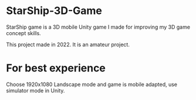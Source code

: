 # StarShip-3D-Game
StarShip game is a 3D mobile Unity game I made for improving my 3D game concept skills. 

This project made in 2022. It is an amateur project.
# For best experience
Choose 1920x1080 Landscape mode and game is mobile adapted, use simulator mode in Unity.
